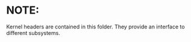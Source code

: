 # NOTE:

Kernel headers are contained in this folder. They provide an interface to different subsystems.
